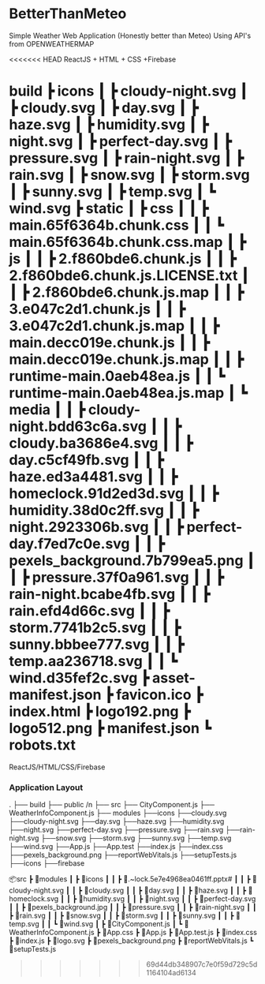 # BetterThanMeteo
Simple Weather Web Application (Honestly better than Meteo) Using API's from OPENWEATHERMAP

<<<<<<< HEAD
ReactJS + HTML + CSS +Firebase

build
 ┣ icons
 ┃ ┣ cloudy-night.svg
 ┃ ┣ cloudy.svg
 ┃ ┣ day.svg
 ┃ ┣ haze.svg
 ┃ ┣ humidity.svg
 ┃ ┣ night.svg
 ┃ ┣ perfect-day.svg
 ┃ ┣ pressure.svg
 ┃ ┣ rain-night.svg
 ┃ ┣ rain.svg
 ┃ ┣ snow.svg
 ┃ ┣ storm.svg
 ┃ ┣ sunny.svg
 ┃ ┣ temp.svg
 ┃ ┗ wind.svg
 ┣ static
 ┃ ┣ css
 ┃ ┃ ┣ main.65f6364b.chunk.css
 ┃ ┃ ┗ main.65f6364b.chunk.css.map
 ┃ ┣ js
 ┃ ┃ ┣ 2.f860bde6.chunk.js
 ┃ ┃ ┣ 2.f860bde6.chunk.js.LICENSE.txt
 ┃ ┃ ┣ 2.f860bde6.chunk.js.map
 ┃ ┃ ┣ 3.e047c2d1.chunk.js
 ┃ ┃ ┣ 3.e047c2d1.chunk.js.map
 ┃ ┃ ┣ main.decc019e.chunk.js
 ┃ ┃ ┣ main.decc019e.chunk.js.map
 ┃ ┃ ┣ runtime-main.0aeb48ea.js
 ┃ ┃ ┗ runtime-main.0aeb48ea.js.map
 ┃ ┗ media
 ┃ ┃ ┣ cloudy-night.bdd63c6a.svg
 ┃ ┃ ┣ cloudy.ba3686e4.svg
 ┃ ┃ ┣ day.c5cf49fb.svg
 ┃ ┃ ┣ haze.ed3a4481.svg
 ┃ ┃ ┣ homeclock.91d2ed3d.svg
 ┃ ┃ ┣ humidity.38d0c2ff.svg
 ┃ ┃ ┣ night.2923306b.svg
 ┃ ┃ ┣ perfect-day.f7ed7c0e.svg
 ┃ ┃ ┣ pexels_background.7b799ea5.png
 ┃ ┃ ┣ pressure.37f0a961.svg
 ┃ ┃ ┣ rain-night.bcabe4fb.svg
 ┃ ┃ ┣ rain.efd4d66c.svg
 ┃ ┃ ┣ storm.7741b2c5.svg
 ┃ ┃ ┣ sunny.bbbee777.svg
 ┃ ┃ ┣ temp.aa236718.svg
 ┃ ┃ ┗ wind.d35fef2c.svg
 ┣ asset-manifest.json
 ┣ favicon.ico
 ┣ index.html
 ┣ logo192.png
 ┣ logo512.png
 ┣ manifest.json
 ┗ robots.txt
=======
ReactJS/HTML/CSS/Firebase

### Application Layout
.
├── build 
├── public /n
├── src
   ├── CityComponent.js
   ├── WeatherInfoComponent.js
   ├── modules
       ├──icons
       ├──cloudy.svg
       ├──cloudy-night.svg
       ├──day.svg
       ├──haze.svg
       ├──humidity.svg
       ├──night.svg
       ├──perfect-day.svg
       ├──pressure.svg
       ├──rain.svg
       ├──rain-night.svg
       ├──snow.svg
       ├──storm.svg
       ├──sunny.svg
       ├──temp.svg
       ├──wind.svg
   ├──App.js
   ├──App.test
   ├──index.js
   ├──index.css
   ├──pexels_background.png
   ├──reportWebVitals.js
   ├──setupTests.js
        ├──icons
├──firebase

📦src
 ┣ 📂modules
 ┃ ┣ 📂icons
 ┃ ┃ ┣ 📜.~lock.5e7e4968ea0461ff.pptx#
 ┃ ┃ ┣ 📜cloudy-night.svg
 ┃ ┃ ┣ 📜cloudy.svg
 ┃ ┃ ┣ 📜day.svg
 ┃ ┃ ┣ 📜haze.svg
 ┃ ┃ ┣ 📜homeclock.svg
 ┃ ┃ ┣ 📜humidity.svg
 ┃ ┃ ┣ 📜night.svg
 ┃ ┃ ┣ 📜perfect-day.svg
 ┃ ┃ ┣ 📜pexels_background.jpg
 ┃ ┃ ┣ 📜pressure.svg
 ┃ ┃ ┣ 📜rain-night.svg
 ┃ ┃ ┣ 📜rain.svg
 ┃ ┃ ┣ 📜snow.svg
 ┃ ┃ ┣ 📜storm.svg
 ┃ ┃ ┣ 📜sunny.svg
 ┃ ┃ ┣ 📜temp.svg
 ┃ ┃ ┗ 📜wind.svg
 ┃ ┣ 📜CityComponent.js
 ┃ ┗ 📜WeatherInfoComponent.js
 ┣ 📜App.css
 ┣ 📜App.js
 ┣ 📜App.test.js
 ┣ 📜index.css
 ┣ 📜index.js
 ┣ 📜logo.svg
 ┣ 📜pexels_background.png
 ┣ 📜reportWebVitals.js
 ┗ 📜setupTests.js
>>>>>>> 69d44db348907c7e0f59d729c5d1164104ad6134
